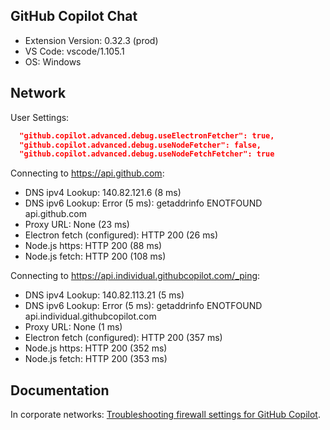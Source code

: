 ## GitHub Copilot Chat

- Extension Version: 0.32.3 (prod)
- VS Code: vscode/1.105.1
- OS: Windows

## Network

User Settings:
```json
  "github.copilot.advanced.debug.useElectronFetcher": true,
  "github.copilot.advanced.debug.useNodeFetcher": false,
  "github.copilot.advanced.debug.useNodeFetchFetcher": true
```

Connecting to https://api.github.com:
- DNS ipv4 Lookup: 140.82.121.6 (8 ms)
- DNS ipv6 Lookup: Error (5 ms): getaddrinfo ENOTFOUND api.github.com
- Proxy URL: None (23 ms)
- Electron fetch (configured): HTTP 200 (26 ms)
- Node.js https: HTTP 200 (88 ms)
- Node.js fetch: HTTP 200 (108 ms)

Connecting to https://api.individual.githubcopilot.com/_ping:
- DNS ipv4 Lookup: 140.82.113.21 (5 ms)
- DNS ipv6 Lookup: Error (5 ms): getaddrinfo ENOTFOUND api.individual.githubcopilot.com
- Proxy URL: None (1 ms)
- Electron fetch (configured): HTTP 200 (357 ms)
- Node.js https: HTTP 200 (352 ms)
- Node.js fetch: HTTP 200 (353 ms)

## Documentation

In corporate networks: [Troubleshooting firewall settings for GitHub Copilot](https://docs.github.com/en/copilot/troubleshooting-github-copilot/troubleshooting-firewall-settings-for-github-copilot).